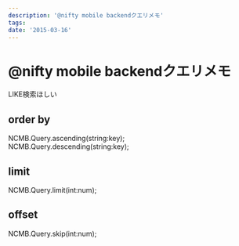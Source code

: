 ```yaml
---
description: '@nifty mobile backendクエリメモ'
tags:
date: '2015-03-16'
---
```

# @nifty mobile backendクエリメモ
  
LIKE検索ほしい  
  
## order by  
  
NCMB.Query.ascending(string:key);  
NCMB.Query.descending(string:key);  
  
## limit  
  
NCMB.Query.limit(int:num);  
  
## offset  
  
NCMB.Query.skip(int:num);  
